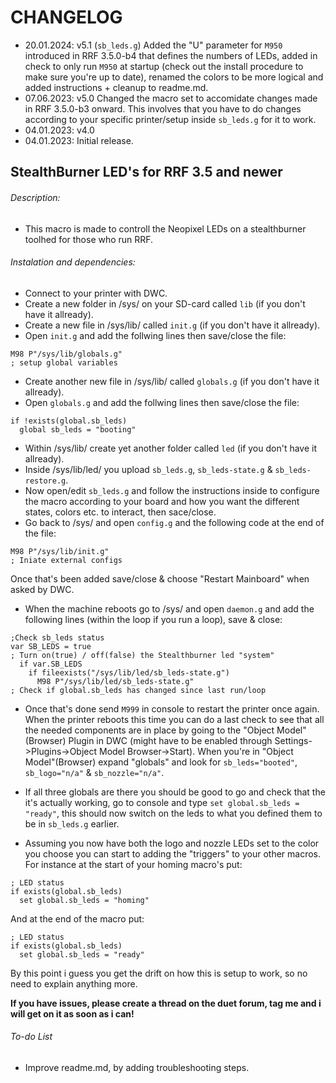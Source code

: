 # CHANGELOG
- 20.01.2024: v5.1 (`sb_leds.g`) Added the "U" parameter for `M950` introduced in RRF 3.5.0-b4 that defines the numbers of LEDs, added in check to only run `M950`   at startup (check out the 
install procedure to make sure you're up to date), renamed the colors to be more logical and added instructions + cleanup to readme.md.
- 07.06.2023: v5.0 Changed the macro set to accomidate changes made in RRF 3.5.0-b3 onward. This involves that you have to do changes according to your specific printer/setup inside `sb_leds.g` for it to work.
- 04.01.2023: v4.0 
- 04.01.2023: Initial release.

## StealthBurner LED's for RRF 3.5 and newer

###### Description:
- This macro is made to controll the Neopixel LEDs on a stealthburner toolhed for those who run RRF.

###### Instalation and dependencies:
- Connect to your printer with DWC.
- Create a new folder in /sys/ on your SD-card called `lib` (if you don't have it allready).
- Create a new file in /sys/lib/ called `init.g` (if you don't have it allready).
- Open `init.g` and add the follwing lines then save/close the file:
```
M98 P"/sys/lib/globals.g"                                                      ; setup global variables
```
- Create another new file in /sys/lib/ called `globals.g` (if you don't have it allready).
- Open `globals.g` and add the follwing lines then save/close the file:
```
if !exists(global.sb_leds)
  global sb_leds = "booting"
```
- Within /sys/lib/ create yet another folder called `led` (if you don't have it allready).
- Inside /sys/lib/led/ you upload `sb_leds.g`, `sb_leds-state.g` & `sb_leds-restore.g`.
- Now open/edit `sb_leds.g` and follow the instructions inside to configure the macro according to your board and how you want the different states, colors etc. to interact, then sace/close.
- Go back to /sys/ and open `config.g` and the following code at the end of the file:
```
M98 P"/sys/lib/init.g"                                                         ; Iniate external configs
```
Once that's been added save/close & choose "Restart Mainboard" when asked by DWC.
- When the machine reboots go to /sys/ and open `daemon.g` and add the following lines (within the loop if you run a loop), save & close:
```
;Check sb_leds status
var SB_LEDS = true                                                             ; Turn on(true) / off(false) the Stealthburner led "system"
  if var.SB_LEDS
    if fileexists("/sys/lib/led/sb_leds-state.g")
      M98 P"/sys/lib/led/sb_leds-state.g"                                      ; Check if global.sb_leds has changed since last run/loop
```
- Once that's done send `M999` in console to restart the printer once again.
When the printer reboots this time you can do a last check to see that all the needed components are in place by going to the "Object Model"(Browser) Plugin in DWC (might have to be enabled through
Settings->Plugins->Object Model Browser->Start). When you're in "Object Model"(Browser) expand "globals" and look for `sb_leds="booted"`, `sb_logo="n/a"` & `sb_nozzle="n/a"`. 

- If all three globals are there you should be good to go and check that the it's actually working, go to console and type `set global.sb_leds = "ready"`, this should now switch on the leds to what you defined them to be in `sb_leds.g` earlier.

- Assuming you now have both the logo and nozzle LEDs set to the color you choose you can start to adding the "triggers" to your other macros. For instance at the start of your homing macro's put:
```
; LED status
if exists(global.sb_leds)
  set global.sb_leds = "homing"
```
And at the end of the macro put:
```
; LED status
if exists(global.sb_leds)
  set global.sb_leds = "ready"
```
By this point i guess you get the drift on how this is setup to work, so no need to explain anything more.

**If you have issues, please create a thread on the duet forum, tag me and i will get on it as soon as i can!**

###### To-do List
- Improve readme.md, by adding troubleshooting steps.